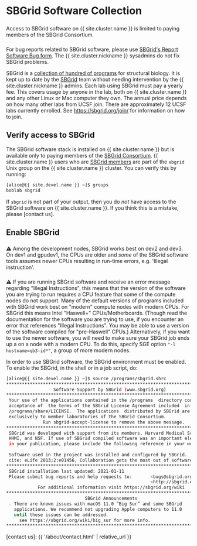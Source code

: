 # SBGrid Software Collection

<div class="alert alert-warning" role="alert" style="margin-top: 3ex">
Access to SBGrid software on {{ site.cluster.name }} is limited to paying members of the SBGrid Consortium.
</div>

<div class="alert alert-warning" role="alert" style="margin-top: 3ex">
For bug reports related to SBGrid software, please use <a href="https://sbgrid.org/help/?tab=bug">SBGrid's Report Software Bug form</a>.  The {{ site.cluster.nickname }} sysadmins do not fix SBGrid problems.
</div>

SBGrid is a [collection of hundred of programs](https://sbgrid.org/software/) for structural biology. It is kept up to date by the [SBGrid] team without needing intervention by the {{ site.cluster.nickname }} admins. Each lab using SBGrid must pay a yearly fee. This covers usage by anyone in the lab, both on {{ site.cluster.name }} and any other Linux or Mac computer they own. The annual price depends on how many other labs from UCSF join. There are approximately 12 UCSF labs currently enrolled. See <https://sbgrid.org/join/> for information on how to join.


## Verify access to SBGrid

The SBGrid software stack is installed on {{ site.cluster.name }} but is available only to paying members of the [SBGrid Consortium](https://sbgrid.org/join/).  {{ site.cluster.name }} users who are [SBGrid members] are part of the `sbgrid` Unix group on the {{ site.cluster.name }} cluster.  You can verify this by running:

<!-- code-block label="groups" -->
```sh
[alice@{{ site.devel.name }} ~]$ groups
boblab sbgrid
```

If `sbgrid` is not part of your output, then you do _not_ have access to the SBGrid software on {{ site.cluster.name }}.  If you think this is a mistake, please [contact us].


## Enable SBGrid

<div class="alert alert-warning" role="alert" style="margin-top: 3ex">
<span>⚠️</span> Among the development nodes, SBGrid works best on dev2 and dev3.  On dev1 and gpudev1, the CPUs are older and <em>some</em> of the SBGrid software tools assumes newer CPUs resulting in run-time errors, e.g. 'Illegal instruction'.
</div>

<div class="alert alert-warning" role="alert" style="margin-top: 3ex">
<span>⚠️</span> If you are running SBGrid software and receive an error message regarding "Illegal Instructions", this means that the version of the software you are trying to run requires a CPU feature that some of the compute nodes do not support. Many of the default versions of programs included with SBGrid work best on "modern" compute nodes with modern CPUs. For SBGrid this means Intel "Haswell+" CPUs/Motherboards. (Though read the documentation for the software you are trying to use, if you encounter an error that references "Illegal Instructions". You may be able to use a version of the software compiled for "pre-Haswell" CPUs.)  Alternatively, if you want to use the newer software, you will need to make sure your SBGrid job ends up a on a node with a modern CPU. To do this, specify SGE option <code>"-l hostname=qb3-id*"</code>, a group of more modern nodes.
</div>

In order to use SBGrid software, the SBGrid environment must be enabled.  To enable the SBGrid, in the shell or in a job script, do:

<!-- code-block label="sbgrid" -->
```sh
[alice@{{ site.devel.name }} ~]$ source /programs/sbgrid.shrc
********************************************************************************
                  Software Support by SBGrid (www.sbgrid.org)
********************************************************************************
 Your use of the applications contained in the /programs  directory constitutes
 acceptance of  the terms of the SBGrid License Agreement included  in the file
 /programs/share/LICENSE.  The applications  distributed by SBGrid are licensed
 exclusively to member laboratories of the SBGrid Consortium.
              Run sbgrid-accept-license to remove the above message.  
********************************************************************************
 SBGrid was developed with support from its members, Harvard Medical School,    
 HHMI, and NSF. If use of SBGrid compiled software was an important element     
 in your publication, please include the following reference in your work:      
                                                                                      
 Software used in the project was installed and configured by SBGrid.                   
 cite: eLife 2013;2:e01456, Collaboration gets the most out of software.                
********************************************************************************
 SBGrid installation last updated: 2021-01-11
 Please submit bug reports and help requests to:       <bugs@sbgrid.org>  or
                                                       <http://sbgrid.org/bugs>
            For additional information visit https://sbgrid.org/wiki
********************************************************************************
                              SBGrid Announcements
 - There are known issues with macOS 11.0 “Big Sur” and some SBGrid 
   applications. We recommend not upgrading Apple computers to 11.0 
   until these issues can be addressed.
     see https://sbgrid.org/wiki/big_sur for more info. 
******************************************************************************** 
```


[SBGrid]: https://sbgrid.org/
[SBGrid members]: https://sbgrid.org/members/order/-institutions/
[contact us]: {{ '/about/contact.html' | relative_url }}

<style>
dt {
  margin-top: 1ex;
}
</style>  
